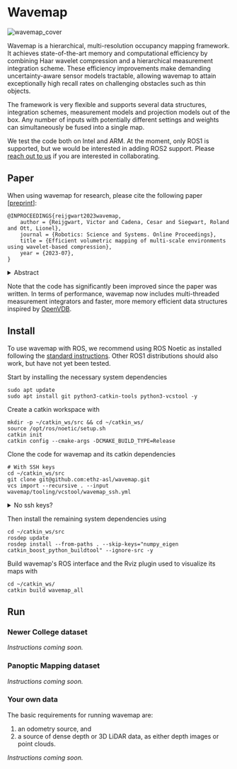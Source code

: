 # Wavemap
![wavemap_cover](https://github.com/ethz-asl/wavemap/assets/6238939/a51bef62-01f3-40f5-a302-cabc59b0eed8)

Wavemap is a hierarchical, multi-resolution occupancy mapping framework. It achieves state-of-the-art memory and computational efficiency by combining Haar wavelet compression and a hierarchical measurement integration scheme. These efficiency improvements make demanding uncertainty-aware sensor models tractable, allowing wavemap to attain exceptionally high recall rates on challenging obstacles such as thin objects.

The framework is very flexible and supports several data structures, integration schemes, measurement models and projection models out of the box. Any number of inputs with potentially different settings and weights can simultaneously be fused into a single map.

We test the code both on Intel and ARM. At the moment, only ROS1 is supported, but we would be interested in adding ROS2 support. Please [reach out to us](https://github.com/ethz-asl/wavemap/issues) if you are interested in collaborating.

## Paper
When using wavemap for research, please cite the following paper [[preprint](https://www.research-collection.ethz.ch/bitstream/handle/20.500.11850/614632/RSS22_WavemapFinalPreprintCompressed.pdf?sequence=1&isAllowed=y)]:


```
@INPROCEEDINGS{reijgwart2023wavemap,
    author = {Reijgwart, Victor and Cadena, Cesar and Siegwart, Roland and Ott, Lionel},
    journal = {Robotics: Science and Systems. Online Proceedings},
    title = {Efficient volumetric mapping of multi-scale environments using wavelet-based compression},
    year = {2023-07},
}
```

<details>
<summary>Abstract</summary>
<br>
Volumetric maps are widely used in robotics due to their desirable properties in applications such as path planning, exploration, and manipulation. Constant advances in mapping technologies are needed to keep up with the improvements in sensor technology, generating increasingly vast amounts of precise measurements. Handling this data in a computationally and memory-efficient manner is paramount to representing the environment at the desired scales and resolutions. In this work, we express the desirable properties of a volumetric mapping framework through the lens of multi-resolution analysis. This shows that wavelets are a natural foundation for hierarchical and multi-resolution volumetric mapping. Based on this insight we design an efficient mapping system that uses wavelet decomposition. The efficiency of the system enables the use of uncertainty-aware sensor models, improving the quality of the maps. Experiments on both synthetic and real-world data provide mapping accuracy and runtime performance comparisons with state-of-the-art methods on both RGB-D and 3D LiDAR data. The framework is open-sourced to allow the robotics community at large to explore this approach.
</details>

Note that the code has significantly been improved since the paper was written. In terms of performance, wavemap now includes multi-threaded measurement integrators and faster, more memory efficient data structures inspired by [OpenVDB](https://github.com/AcademySoftwareFoundation/openvdb).

## Install
To use wavemap with ROS, we recommend using ROS Noetic as installed following the [standard instructions](http://wiki.ros.org/noetic/Installation). Other ROS1 distributions should also work, but have not yet been tested.

Start by installing the necessary system dependencies

```shell script
sudo apt update
sudo apt install git python3-catkin-tools python3-vcstool -y
```

Create a catkin workspace with

```shell script
mkdir -p ~/catkin_ws/src && cd ~/catkin_ws/
source /opt/ros/noetic/setup.sh
catkin init
catkin config --cmake-args -DCMAKE_BUILD_TYPE=Release
```

Clone the code for wavemap and its catkin dependencies

```shell script
# With SSH keys
cd ~/catkin_ws/src
git clone git@github.com:ethz-asl/wavemap.git
vcs import --recursive . --input wavemap/tooling/vcstool/wavemap_ssh.yml
```

<details>
<summary>No ssh keys?</summary>
<br>

```shell
cd ~/catkin_ws/src
git clone https://github.com/ethz-asl/wavemap.git
vcs import --recursive . --input wavemap/tooling/vcstool/wavemap_https.yml
```

</details>

Then install the remaining system dependencies using

```shell script
cd ~/catkin_ws/src
rosdep update
rosdep install --from-paths . --skip-keys="numpy_eigen catkin_boost_python_buildtool" --ignore-src -y
```

Build wavemap's ROS interface and the Rviz plugin used to visualize its maps with

```shell script
cd ~/catkin_ws/
catkin build wavemap_all
```

## Run
### Newer College dataset
*Instructions coming soon.*

### Panoptic Mapping dataset
*Instructions coming soon.*

### Your own data
The basic requirements for running wavemap are:
1. an odometry source, and
2. a source of dense depth or 3D LiDAR data, as either depth images or point clouds.

*Instructions coming soon.*
